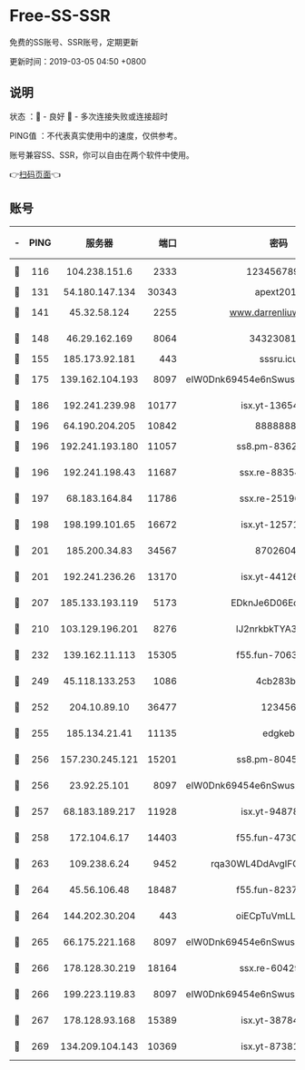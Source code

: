 # Free-SS-SSR

免费的SS账号、SSR账号，定期更新

更新时间：2019-03-05 04:50 +0800

## 说明

状态     ：🙂 - 良好 🙁 - 多次连接失败或连接超时

PING值   ：不代表真实使用中的速度，仅供参考。

账号兼容SS、SSR，你可以自由在两个软件中使用。

👉[扫码页面](https://liesauer.github.io/free-ss-ssr.github.io/)👈

## 账号

|-|PING|服务器|端口|密码|加密方式|区域|
|:----:|:----:|:-----:|-----:|:----:|:----:|:----:|
|🙂|116|104.238.151.6|2333|12345678900|aes-256-cfb|JP|
|🙂|131|54.180.147.134|30343|apext2019|chacha20|KR|
|🙂|141|45.32.58.124|2255|www.darrenliuwei.com|aes-256-cfb|JP|
|🙂|148|46.29.162.169|8064|3432308177|aes-256-cfb|RU|
|🙂|155|185.173.92.181|443|sssru.icu|rc4-md5|RU|
|🙂|175|139.162.104.193|8097|eIW0Dnk69454e6nSwuspv9DmS201tQ0D|aes-256-cfb|JP|
|🙂|186|192.241.239.98|10177|isx.yt-13654380|aes-256-cfb|US|
|🙂|196|64.190.204.205|10842|88888888|rc4-md5|US|
|🙂|196|192.241.193.180|11057|ss8.pm-83620677|aes-256-cfb|US|
|🙂|196|192.241.198.43|11687|ssx.re-88354290|aes-256-cfb|US|
|🙂|197|68.183.164.84|11786|ssx.re-25196932|aes-256-cfb|US|
|🙂|198|198.199.101.65|16672|isx.yt-12571443|aes-256-cfb|US|
|🙂|201|185.200.34.83|34567|87026045|aes-256-cfb|US|
|🙂|201|192.241.236.26|13170|isx.yt-44126456|aes-256-cfb|US|
|🙂|207|185.133.193.119|5173|EDknJe6D06EoWDaw|aes-256-cfb|US|
|🙂|210|103.129.196.201|8276|lJ2nrkbkTYA30wv0|aes-256-cfb|US|
|🙂|232|139.162.11.113|15305|f55.fun-70630978|aes-256-cfb|SG|
|🙂|249|45.118.133.253|1086|4cb283b8|aes-256-cfb|SG|
|🙂|252|204.10.89.10|36477|123456|aes-256-cfb|US|
|🙂|255|185.134.21.41|11135|edgkeb|aes-256-cfb|GB|
|🙂|256|157.230.245.121|15201|ss8.pm-80454151|aes-256-cfb|SG|
|🙂|256|23.92.25.101|8097|eIW0Dnk69454e6nSwuspv9DmS201tQ0D|aes-256-cfb|US|
|🙂|257|68.183.189.217|11928|isx.yt-94878692|aes-256-cfb|SG|
|🙂|258|172.104.6.17|14403|f55.fun-47304627|aes-256-cfb|US|
|🙂|263|109.238.6.24|9452|rqa30WL4DdAvgIFG6Fs3znzTa|aes-256-cfb|FR|
|🙂|264|45.56.106.48|18487|f55.fun-82379795|aes-256-cfb|US|
|🙂|264|144.202.30.204|443|oiECpTuVmLLxk4Ts|aes-256-cfb|US|
|🙂|265|66.175.221.168|8097|eIW0Dnk69454e6nSwuspv9DmS201tQ0D|aes-256-cfb|US|
|🙂|266|178.128.30.219|18164|ssx.re-60429944|aes-256-cfb|SG|
|🙂|266|199.223.119.83|8097|eIW0Dnk69454e6nSwuspv9DmS201tQ0D|aes-256-cfb|US|
|🙂|267|178.128.93.168|15389|isx.yt-38784218|aes-256-cfb|SG|
|🙂|269|134.209.104.143|10369|isx.yt-87381923|aes-256-cfb|SG|
